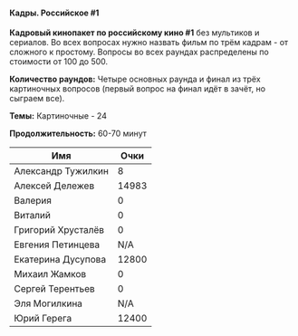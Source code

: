 <!-- tabs:start -->
#### **Кадры. Российское #1**

**Кадровый кинопакет по российскому кино #1** без мультиков и сериалов. Во всех вопросах нужно назвать фильм по трём кадрам - от сложного к простому. Вопросы во всех раундах распределены по стоимости от 100 до 500.

**Количество раундов:** Четыре основных раунда и финал из трёх картиночных вопросов (первый вопрос на финал идёт в зачёт, но сыграем все).

**Темы:** Картиночные - 24

**Продолжительность:** 60-70 минут

Имя | Очки
-- | --
Александр Тужилкин | 8
Алексей Дележев | 14983
Валерия | 0
Виталий | 0
Григорий Хрусталёв | 0
Евгения Петинцева | N/A
Екатерина Дусупова | 12800
Михаил Жамков | 0
Сергей Терентьев | 0
Эля Могилкина | N/A
Юрий Герега | 12400

<!-- tabs:end -->